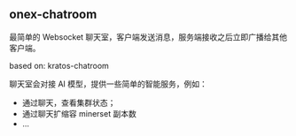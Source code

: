 ## onex-chatroom

最简单的 Websocket 聊天室，客户端发送消息，服务端接收之后立即广播给其他客户端。

based on: kratos-chatroom


聊天室会对接 AI 模型，提供一些简单的智能服务，例如：
- 通过聊天，查看集群状态；
- 通过聊天扩缩容 minerset 副本数
- ...

